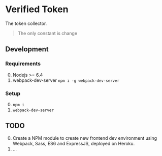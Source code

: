 # Verified Token

The token collector.

> The only constant is change

## Development

### Requirements
0. Nodejs >= 6.4
0. webpack-dev-server `npm i -g webpack-dev-server`

### Setup
0. `npm i`
0. `webpack-dev-server`

## TODO

0. Create a NPM module to create new frontend dev environment using Webpack, Sass, ES6 and ExpressJS, deployed on Heroku.
0. ...